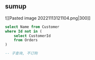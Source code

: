 ## sumup

![[Pasted image 20221113121104.png|300]]

```sql
select Name from Customer
where Id not in (
	select CustomerId
	from Orders
)

-- 子查询, 不订购
```